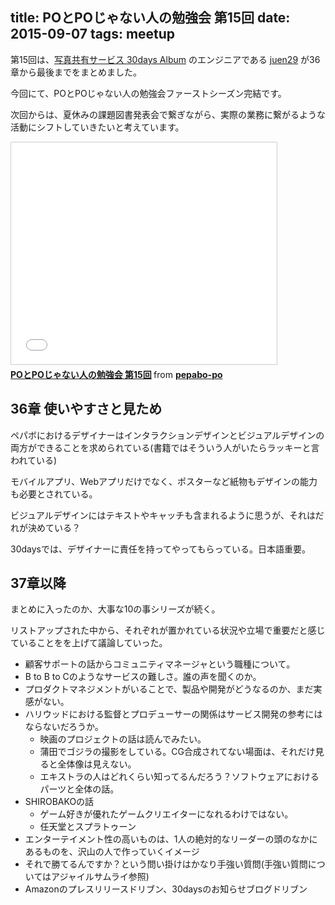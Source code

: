 title: POとPOじゃない人の勉強会 第15回
date: 2015-09-07
tags: meetup
---
第15回は、[写真共有サービス 30days Album](https://30d.jp/) のエンジニアである [juen29](https://twitter.com/june29) が36章から最後までをまとめました。

今回にて、POとPOじゃない人の勉強会ファーストシーズン完結です。

次回からは、夏休みの課題図書発表会で繋ぎながら、実際の業務に繋がるような活動にシフトしていきたいと考えています。

<iframe src="//www.slideshare.net/slideshow/embed_code/key/NvU1BaGjDHBGc8" width="425" height="355" frameborder="0" marginwidth="0" marginheight="0" scrolling="no" style="border:1px solid #CCC; border-width:1px; margin-bottom:5px; max-width: 100%;" allowfullscreen> </iframe> <div style="margin-bottom:5px"> <strong> <a href="//www.slideshare.net/pepabo-po/popo-15" title="POとPOじゃない人の勉強会 第15回" target="_blank">POとPOじゃない人の勉強会 第15回</a> </strong> from <strong><a href="//www.slideshare.net/pepabo-po" target="_blank">pepabo-po</a></strong> </div>

## 36章 使いやすさと見ため

ペパボにおけるデザイナーはインタラクションデザインとビジュアルデザインの両方ができることを求められている(書籍ではそういう人がいたらラッキーと言われている)

モバイルアプリ、Webアプリだけでなく、ポスターなど紙物もデザインの能力も必要とされている。

ビジュアルデザインにはテキストやキャッチも含まれるように思うが、それはだれが決めている？

30daysでは、デザイナーに責任を持ってやってもらっている。日本語重要。

## 37章以降

まとめに入ったのか、大事な10の事シリーズが続く。

リストアップされた中から、それぞれが置かれている状況や立場で重要だと感じていることをを上げて議論していった。

- 顧客サポートの話からコミュニティマネージャという職種について。
- B to B to Cのようなサービスの難しさ。誰の声を聞くのか。
- プロダクトマネジメントがいることで、製品や開発がどうなるのか、まだ実感がない。
- ハリウッドにおける監督とプロデューサーの関係はサービス開発の参考にはならないだろうか。
  - 映画のプロジェクトの話は読んでみたい。
  - 蒲田でゴジラの撮影をしている。CG合成されてない場面は、それだけ見ると全体像は見えない。
  - エキストラの人はどれくらい知ってるんだろう？ソフトウェアにおけるパーツと全体の話。
- SHIROBAKOの話
  - ゲーム好きが優れたゲームクリエイターになれるわけではない。
  - 任天堂とスプラトゥーン
- エンターテイメント性の高いものは、1人の絶対的なリーダーの頭のなかにあるものを、沢山の人で作っていくイメージ
- それで勝てるんですか？という問い掛けはかなり手強い質問(手強い質問についてはアジャイルサムライ参照)
- Amazonのプレスリリースドリブン、30daysのお知らせブログドリブン
